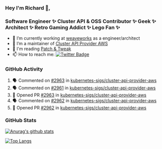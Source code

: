 ### Hey I'm Richard 👋, 

<h3 align="left">Software Engineer ✨ Cluster API & OSS Contributor ✨ Geek ✨ Architect ✨ Retro Gaming Addict ✨ Lego Fan ✨</h3>

- 🔭 I’m currently working at [weaveworks](https://github.com/weaveworks) as a engineer/architect
- 👯 I’m a maintainer of [Cluster API Provider AWS](https://github.com/kubernetes-sigs/cluster-api-provider-aws)
- 💬 I'm reading [Patch & Tweak](https://bjooks.com/products/patch-tweak-exploring-modular-synthesis)
- 📫 How to reach me: [![Twitter Badge](https://img.shields.io/badge/-@fruit_case-00acee?style=flat&logo=Twitter&logoColor=white)](https://twitter.com/intent/follow?screen_name=fruit_case "Follow on Twitter")

### GitHub Activity 

<!--START_SECTION:activity-->
1. 🗣 Commented on [#2963](https://github.com/kubernetes-sigs/cluster-api-provider-aws/issues/2963) in [kubernetes-sigs/cluster-api-provider-aws](https://github.com/kubernetes-sigs/cluster-api-provider-aws)
2. 🗣 Commented on [#2961](https://github.com/kubernetes-sigs/cluster-api-provider-aws/issues/2961) in [kubernetes-sigs/cluster-api-provider-aws](https://github.com/kubernetes-sigs/cluster-api-provider-aws)
3. 💪 Opened PR [#2963](https://github.com/kubernetes-sigs/cluster-api-provider-aws/pull/2963) in [kubernetes-sigs/cluster-api-provider-aws](https://github.com/kubernetes-sigs/cluster-api-provider-aws)
4. 🗣 Commented on [#2962](https://github.com/kubernetes-sigs/cluster-api-provider-aws/issues/2962) in [kubernetes-sigs/cluster-api-provider-aws](https://github.com/kubernetes-sigs/cluster-api-provider-aws)
5. 💪 Opened PR [#2962](https://github.com/kubernetes-sigs/cluster-api-provider-aws/pull/2962) in [kubernetes-sigs/cluster-api-provider-aws](https://github.com/kubernetes-sigs/cluster-api-provider-aws)
<!--END_SECTION:activity-->

### GitHub Stats

[![Anurag's github stats](https://github-readme-stats.vercel.app/api?username=richardcase&count_private=true&show_icons=true)](https://github.com/anuraghazra/github-readme-stats)

[![Top Langs](https://github-readme-stats.vercel.app/api/top-langs/?username=richardcase&hide=html&layout=compact)](https://github.com/anuraghazra/github-readme-stats)
